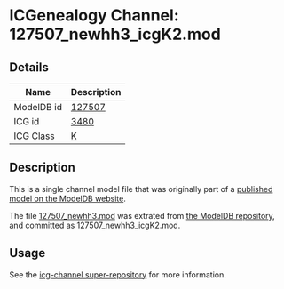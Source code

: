 # ICGenealogy Channel: 127507\_newhh3\_icgK2.mod

## Details

Name | Description
---- | -----------
ModelDB id | [127507](http://senselab.med.yale.edu/ModelDB/ShowModel.cshtml?model=127507)
ICG id | [3480](http://icg.neurotheory.ox.ac.uk/channels/1/3480)
ICG Class | [K](http://icg.neurotheory.ox.ac.uk/channels/1)

## Description

This is a single channel model file that was originally part of a [published model on the ModelDB website](http://senselab.med.yale.edu/mModelDB/ShowModel.cshtml?model=127507).

The file [127507\_newhh3.mod](127507_newhh3_icgK2.mod) was extrated from [the ModelDB repository](http://senselab.med.yale.edu/ModelDB/ShowModel.cshtml?model=127507), and committed as 127507\_newhh3\_icgK2.mod.

## Usage

See the [icg-channel super-repository](https://github.com/icgenealogy/icg-channels) for more information.